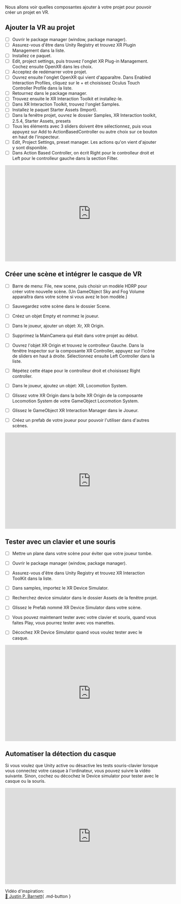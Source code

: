 Nous allons voir quelles composantes ajouter à votre projet pour pouvoir créer un projet en VR.   

      
## Ajouter la VR au projet
- [ ] Ouvrir le package manager (window, package manager).
- [ ] Assurez-vous d'être dans Unity Registry et trouvez XR Plugin Management dans la liste.
- [ ] Installez ce paquet.
- [ ] Edit, project settings, puis trouvez l'onglet XR Plug-in Management. Cochez ensuite OpenXR dans les choix.
- [ ] Acceptez de redémarrer votre projet.
- [ ] Ouvrez ensuite l'onglet OpenXR qui vient d'apparaître. Dans Enabled Interaction Profiles, cliquez sur le + et choisissez Oculus Touch Controller Profile dans la liste.
- [ ] Retournez dans le package manager.
- [ ] Trouvez ensuite le XR Interaction Toolkit et installez-le.
- [ ] Dans XR Interaction Toolkit, trouvez l'onglet Samples.
- [ ] Installez le paquet Starter Assets (Import).
- [ ] Dans la fenêtre projet, ouvrez le dossier Samples, XR Interaction toolkit, 2.5.4, Starter Assets, presets
- [ ] Tous les éléments avec 3 sliders doivent être sélectionnez, puis vous appuyez sur Add to ActionBasedController ou autre choix sur ce bouton en haut de l'inspecteur.
- [ ] Edit, Project Settings, preset manager. Les actions qu'on vient d'ajouter y sont disponible.
- [ ] Dans Action Based Controller, on écrit Right pour le controlleur droit et Left pour le controlleur gauche dans la section Filter.

 <iframe width="560" height="315" src="https://www.youtube.com/embed/Kk90hhsdOq0?si=rM0lg8wosODma5d-" title="YouTube video player" frameborder="0" allow="accelerometer; autoplay; clipboard-write; encrypted-media; gyroscope; picture-in-picture; web-share" referrerpolicy="strict-origin-when-cross-origin" allowfullscreen></iframe>




      
## Créer une scène et intégrer le casque de VR
- [ ] Barre de menu: File, new scene, puis choisir un modèle HDRP pour créer votre nouvelle scène. (Un GameObject Sky and Fog Volume apparaîtra dans votre scène si vous avez le bon modèle.)
- [ ] Sauvegardez votre scène dans le dossier Scene.
- [ ] Créez un objet Empty et nommez le joueur.
- [ ] Dans le joueur, ajouter un objet: Xr, XR Origin.
- [ ] Supprimez la MainCamera qui était dans votre projet au début.
- [ ] Ouvrez l'objet XR Origin et trouvez le controlleur Gauche. Dans la fenêtre Inspector sur la composante XR Controller, appuyez sur l'icône de sliders en haut à droite. Sélectionnez ensuite Left Controller dans la liste.
- [ ] Répétez cette étape pour le controlleur droit et choisissez Right controller.
- [ ] Dans le joueur, ajoutez un objet: XR, Locomotion System.
- [ ] Glissez votre XR Origin dans la boîte XR Origin de la composante Locomotion System de votre GameObject Locomotion System.
- [ ] Glissez le GameObject XR Interaction Manager dans le Joueur.
- [ ] Créez un prefab de votre joueur pour pouvoir l'utiliser dans d'autres scènes.


<iframe width="560" height="315" src="https://www.youtube.com/embed/uwBccDZznHo?si=qSoK_7j9G2zzsbwV" title="YouTube video player" frameborder="0" allow="accelerometer; autoplay; clipboard-write; encrypted-media; gyroscope; picture-in-picture; web-share" referrerpolicy="strict-origin-when-cross-origin" allowfullscreen></iframe>

      

## Tester avec un clavier et une souris
- [ ] Mettre un plane dans votre scène pour éviter que votre joueur tombe.
- [ ] Ouvrir le package manager (window, package manager).
- [ ] Assurez-vous d'être dans Unity Registry et trouvez XR Interaction ToolKit dans la liste.
- [ ] Dans samples, importez le XR Device Simulator.
- [ ] Recherchez device simulator dans le dossier Assets de la fenêtre projet.
- [ ] Glissez le Prefab nommé XR Device Simulator dans votre scène.
- [ ] Vous pouvez maintenant tester avec votre clavier et souris, quand vous faites Play, vous pourrez tester avec vos manettes.
- [ ] Décochez XR Device Simulator quand vous voulez tester avec le casque.

 
<iframe width="560" height="315" src="https://www.youtube.com/embed/K9oU2pxeSyw?si=UbADrRadKkjFEyP7" title="YouTube video player" frameborder="0" allow="accelerometer; autoplay; clipboard-write; encrypted-media; gyroscope; picture-in-picture; web-share" referrerpolicy="strict-origin-when-cross-origin" allowfullscreen></iframe>

      

## Automatiser la détection du casque
Si vous voulez que Unity active ou désactive les tests souris-clavier lorsque vous connectez votre casque à l'ordinateur, vous pouvez suivre la vidéo suivante. Sinon, cochez ou décochez le Device simulator pour tester avec le casque ou la souris.   

<iframe width="560" height="315" src="https://www.youtube.com/embed/hnxy-QOiGAo?si=UsGTIlLYPFKOGDUr" title="YouTube video player" frameborder="0" allow="accelerometer; autoplay; clipboard-write; encrypted-media; gyroscope; picture-in-picture; web-share" referrerpolicy="strict-origin-when-cross-origin" allowfullscreen></iframe>


Vidéo d'inspiration:    
[📁 Justin P. Barnett](https://youtu.be/ImPZyIM6XNs){ .md-button }   

